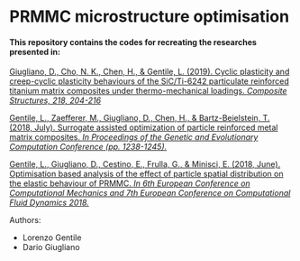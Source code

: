 # PRMMC microstructure optimisation

#### This repository contains the codes for recreating the researches presented in:

[Giugliano, D., Cho, N. K., Chen, H., & Gentile, L. (2019). Cyclic plasticity and creep-cyclic plasticity behaviours of the SiC/Ti-6242 particulate reinforced titanium matrix composites under thermo-mechanical loadings. *Composite Structures, 218, 204-216*](https://www.sciencedirect.com/science/article/pii/S0263822318329775?via%3Dihub)

[Gentile, L., Zaefferer, M., Giugliano, D., Chen, H., & Bartz-Beielstein, T. (2018, July). Surrogate assisted optimization of particle reinforced metal matrix composites. *In Proceedings of the Genetic and Evolutionary Computation Conference (pp. 1238-1245).*](https://www.researchgate.net/publication/325821623_Surrogate_assisted_optimization_of_particle_reinforced_metal_matrix_composites?_sg=rZR2ERUaZTBq2CLVeAJghFbICWSSttDwlhtqXWmHBApriiEHylnaP6U2nmQmK6lOeMIOPgGW4OSpm6zyHuPUqoPPJ9vZ1nN6OIYwFa5L.7MI7iF8lk26iEMkyvzZ3BOWUbcQMQbGxPawpgARaa0QdmbEZwwctNWBLd1ISJoTMs_MjP9bc87f06dAZDyo_xQ)

[Gentile, L., Giugliano, D., Cestino, E., Frulla, G., & Minisci, E. (2018, June). Optimisation based analysis of the effect of particle spatial distribution on the elastic behaviour of PRMMC. *In 6th European Conference on Computational Mechanics and 7th European Conference on Computational Fluid Dynamics 2018.*](https://www.researchgate.net/publication/325822333_Optimisation_based_analyisis_of_the_effect_of_particle_spatial_distribution_on_the_elastic_behaviour_of_PRMMCs)

Authors: 
* Lorenzo Gentile
* Dario Giugliano
